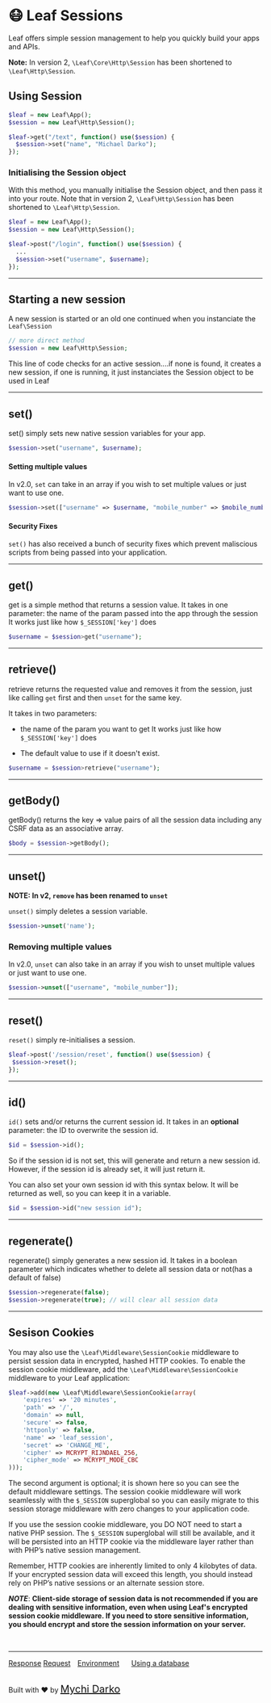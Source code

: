 # 😷 Leaf Sessions

Leaf offers simple session management to help you quickly build your apps and APIs.

**Note:** In version 2, `\Leaf\Core\Http\Session` has been shortened to `\Leaf\Http\Session`.

## Using Session

```php
$leaf = new Leaf\App();
$session = new Leaf\Http\Session();

$leaf->get("/text", function() use($session) {
  $session->set("name", "Michael Darko");
});
```

### Initialising the Session object

With this method, you manually initialise the Session object, and then pass it into your route. Note that in version 2, `\Leaf\Http\Session` has been shortened to `\Leaf\Http\Session`.

```php
$leaf = new Leaf\App();
$session = new Leaf\Http\Session();

$leaf->post("/login", function() use($session) {
  ...
  $session->set("username", $username);
});
```

<hr>

## Starting a new session

A new session is started or an old one continued when you instanciate the `Leaf\Session`

```php
// more direct method
$session = new Leaf\Http\Session;
```

This line of code checks for an active session....if none is found, it creates a new session, if one is running, it just instanciates the Session object to be used in Leaf

<hr>

## set()

set() simply sets new native session variables for your app.

```php
$session->set("username", $username);
```

#### Setting multiple values

In v2.0, `set` can take in an array if you wish to set multiple values or just want to use one.

```php
$session->set(["username" => $username, "mobile_number" => $mobile_number]);
```

#### Security Fixes

`set()` has also received a bunch of security fixes which prevent maliscious scripts from being passed into your application.

<hr>

## get()

get is a simple method that returns a session value. It takes in one parameter: the name of the param passed into the app through the session It works just like how `$_SESSION['key']` does

```php
$username = $session>get("username");
```

<hr>

## retrieve()

retrieve returns the requested value and removes it from the session, just like calling `get` first and then `unset` for the same key.

It takes in two parameters:

- the name of the param you want to get It works just like how `$_SESSION['key']` does

- The default value to use if it doesn't exist.

```php
$username = $session>retrieve("username");
```

<hr>

## getBody()

getBody() returns the key => value pairs of all the session data including any CSRF data as an associative array.

```php
$body = $session->getBody();
```

<hr>

## unset()

**NOTE: In v2, `remove` has been renamed to `unset`**

`unset()` simply deletes a session variable.

```php
$session->unset('name');
```

### Removing multiple values

In v2.0, `unset` can also take in an array if you wish to unset multiple values or just want to use one.

```php
$session->unset(["username", "mobile_number"]);
```

<hr>

## reset()

`reset()` simply re-initialises a session.

```php
$leaf->post('/session/reset', function() use($session) {
 $session->reset();
});
```

<hr>

## id()

`id()` sets and/or returns the current session id. It takes in an **optional** parameter: the ID to overwrite the session id.

```php
$id = $session->id();
```

So if the session id is not set, this will generate and return a new session id. However, if the session id is already set, it will just return it.

You can also set your own session id with this syntax below. It will be returned as well, so you can keep it in a variable.

```php
$id = $session->id("new session id");
```

<hr>

## regenerate()

regenerate() simply generates a new session id. It takes in a boolean parameter which indicates whether to delete all session data or not(has a default of false)

```php
$session->regenerate(false);
$session->regenerate(true); // will clear all session data
```

<hr>

## Sesison Cookies

You may also use the `\Leaf\Middleware\SessionCookie` middleware to persist session data in encrypted, hashed HTTP cookies. To enable the session cookie middleware, add the `\Leaf\Middleware\SessionCookie` middleware to your Leaf application:

```php
$leaf->add(new \Leaf\Middleware\SessionCookie(array(
    'expires' => '20 minutes',
    'path' => '/',
    'domain' => null,
    'secure' => false,
    'httponly' => false,
    'name' => 'leaf_session',
    'secret' => 'CHANGE_ME',
    'cipher' => MCRYPT_RIJNDAEL_256,
    'cipher_mode' => MCRYPT_MODE_CBC
)));
```

The second argument is optional; it is shown here so you can see the default middleware settings. The session cookie middleware will work seamlessly with the `$_SESSION` superglobal so you can easily migrate to this session storage middleware with zero changes to your application code.

If you use the session cookie middleware, you DO NOT need to start a native PHP session. The `$_SESSION` superglobal will still be available, and it will be persisted into an HTTP cookie via the middleware layer rather than with PHP’s native session management.

Remember, HTTP cookies are inherently limited to only 4 kilobytes of data. If your encrypted session data will exceed this length, you should instead rely on PHP’s native sessions or an alternate session store.

***NOTE***: **Client-side storage of session data is not recommended if you are dealing with sensitive information, even when using Leaf's encrypted session cookie middleware. If you need to store sensitive information, you should encrypt and store the session information on your server.**

<br>
<hr>

<a href="#/2.1/http/response" style="margin: 0px">Response</a>
<a href="#/2.1/http/request" style="margin: 0px; 10px;">Request</a>
<a href="#/2.1/environment" style="margin: 0px 10px;">Environment</a>
<a href="#/2.1/database" style="margin: 0px 10px;">Using a database</a>

<br>
Built with ❤ by <a href="https://mychi.netlify.com" style="font-size: 20px; color: #111;" target="_blank">Mychi Darko</a>